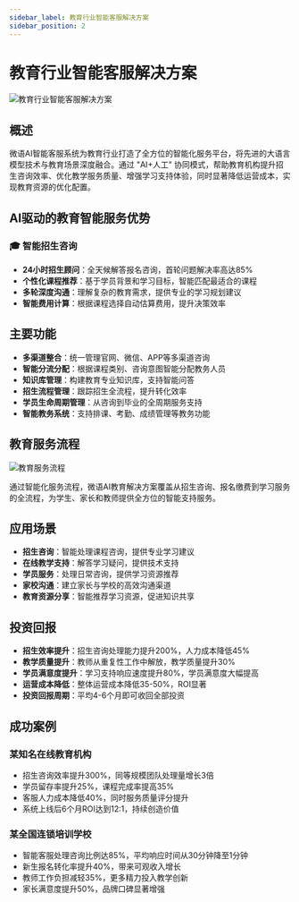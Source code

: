```yaml
---
sidebar_label: 教育行业智能客服解决方案
sidebar_position: 2
---
```


# 教育行业智能客服解决方案

![教育行业智能客服解决方案](/img/solution/edu_solution.svg)

## 概述

微语AI智能客服系统为教育行业打造了全方位的智能化服务平台，将先进的大语言模型技术与教育场景深度融合。通过 "AI+人工" 协同模式，帮助教育机构提升招生咨询效率、优化教学服务质量、增强学习支持体验，同时显著降低运营成本，实现教育资源的优化配置。

## AI驱动的教育智能服务优势

### 🎓 智能招生咨询

- **24小时招生顾问**：全天候解答报名咨询，首轮问题解决率高达85%
- **个性化课程推荐**：基于学员背景和学习目标，智能匹配最适合的课程
- **多轮深度沟通**：理解复杂的教育需求，提供专业的学习规划建议
- **智能费用计算**：根据课程选择自动估算费用，提升决策效率

## 主要功能

- **多渠道整合**：统一管理官网、微信、APP等多渠道咨询
- **智能分流分配**：根据课程类别、咨询意图智能分配教务人员
- **知识库管理**：构建教育专业知识库，支持智能问答
- **招生流程管理**：跟踪招生全流程，提升转化效率
- **学员生命周期管理**：从咨询到毕业的全周期服务支持
- **智能教务系统**：支持排课、考勤、成绩管理等教务功能

## 教育服务流程

![教育服务流程](/img/solution/edu_service_flow.svg)

通过智能化服务流程，微语AI教育解决方案覆盖从招生咨询、报名缴费到学习服务的全流程，为学生、家长和教师提供全方位的智能支持服务。

## 应用场景

- **招生咨询**：智能处理课程咨询，提供专业学习建议
- **在线教学支持**：解答学习疑问，提供技术支持
- **学员服务**：处理日常咨询，提供学习资源推荐
- **家校沟通**：建立家长与学校的高效沟通渠道
- **教育资源分享**：智能推荐学习资源，促进知识共享

## 投资回报

- **招生效率提升**：招生咨询处理能力提升200%，人力成本降低45%
- **教学质量提升**：教师从重复性工作中解放，教学质量提升30%
- **学员满意度提升**：学习支持响应速度提升80%，学员满意度大幅提高
- **运营成本降低**：整体运营成本降低35-50%，ROI显著
- **投资回报周期**：平均4-6个月即可收回全部投资

## 成功案例

### 某知名在线教育机构

- 招生咨询效率提升300%，同等规模团队处理量增长3倍
- 学员留存率提升25%，课程完成率提高35%
- 客服人力成本降低40%，同时服务质量评分提升
- 系统上线后6个月ROI达到12:1，持续创造价值

### 某全国连锁培训学校

- 智能客服处理咨询比例达85%，平均响应时间从30分钟降至1分钟
- 新生报名转化率提升40%，带来可观收入增长
- 教师工作负担减轻35%，更多精力投入教学创新
- 家长满意度提升50%，品牌口碑显著增强
